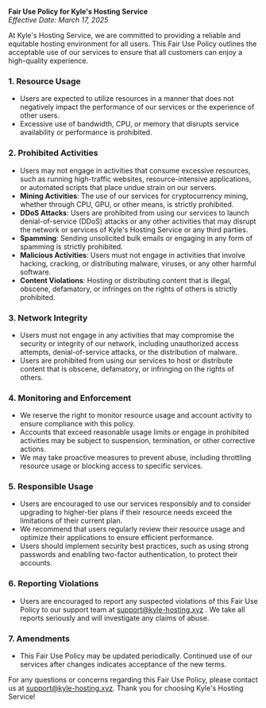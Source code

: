 **Fair Use Policy for Kyle's Hosting Service**  
_*Effective Date: March 17, 2025*_

At Kyle's Hosting Service, we are committed to providing a reliable and equitable hosting environment for all users. This Fair Use Policy outlines the acceptable use of our services to ensure that all customers can enjoy a high-quality experience.

### 1. Resource Usage
- Users are expected to utilize resources in a manner that does not negatively impact the performance of our services or the experience of other users.
- Excessive use of bandwidth, CPU, or memory that disrupts service availability or performance is prohibited.

### 2. Prohibited Activities
- Users may not engage in activities that consume excessive resources, such as running high-traffic websites, resource-intensive applications, or automated scripts that place undue strain on our servers.
- **Mining Activities**: The use of our services for cryptocurrency mining, whether through CPU, GPU, or other means, is strictly prohibited.
- **DDoS Attacks**: Users are prohibited from using our services to launch denial-of-service (DDoS) attacks or any other activities that may disrupt the network or services of Kyle's Hosting Service or any third parties.
- **Spamming**: Sending unsolicited bulk emails or engaging in any form of spamming is strictly prohibited.
- **Malicious Activities**: Users must not engage in activities that involve hacking, cracking, or distributing malware, viruses, or any other harmful software.
- **Content Violations**: Hosting or distributing content that is illegal, obscene, defamatory, or infringes on the rights of others is strictly prohibited.

### 3. Network Integrity
- Users must not engage in any activities that may compromise the security or integrity of our network, including unauthorized access attempts, denial-of-service attacks, or the distribution of malware.
- Users are prohibited from using our services to host or distribute content that is obscene, defamatory, or infringing on the rights of others.

### 4. Monitoring and Enforcement
- We reserve the right to monitor resource usage and account activity to ensure compliance with this policy.
- Accounts that exceed reasonable usage limits or engage in prohibited activities may be subject to suspension, termination, or other corrective actions.
- We may take proactive measures to prevent abuse, including throttling resource usage or blocking access to specific services.

### 5. Responsible Usage
- Users are encouraged to use our services responsibly and to consider upgrading to higher-tier plans if their resource needs exceed the limitations of their current plan.
- We recommend that users regularly review their resource usage and optimize their applications to ensure efficient performance.
- Users should implement security best practices, such as using strong passwords and enabling two-factor authentication, to protect their accounts.

### 6. Reporting Violations
- Users are encouraged to report any suspected violations of this Fair Use Policy to our support team at support@kyle-hosting.xyz . We take all reports seriously and will investigate any claims of abuse.

### 7. Amendments
- This Fair Use Policy may be updated periodically. Continued use of our services after changes indicates acceptance of the new terms.

For any questions or concerns regarding this Fair Use Policy, please contact us at support@kyle-hosting.xyz. Thank you for choosing Kyle's Hosting Service!
